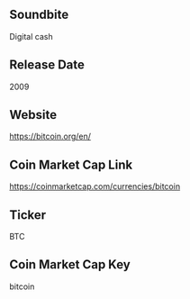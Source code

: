## Soundbite

Digital cash

## Release Date

2009

## Website

https://bitcoin.org/en/

## Coin Market Cap Link

https://coinmarketcap.com/currencies/bitcoin

## Ticker

BTC

## Coin Market Cap Key

bitcoin

